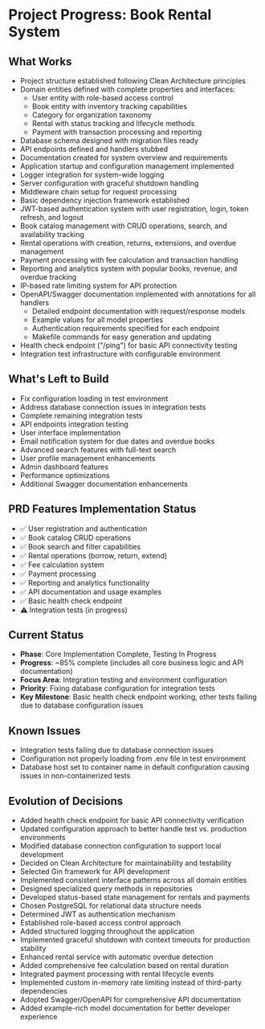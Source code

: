 # Project Progress: Book Rental System

## What Works
- Project structure established following Clean Architecture principles
- Domain entities defined with complete properties and interfaces:
  - User entity with role-based access control
  - Book entity with inventory tracking capabilities
  - Category for organization taxonomy
  - Rental with status tracking and lifecycle methods
  - Payment with transaction processing and reporting
- Database schema designed with migration files ready
- API endpoints defined and handlers stubbed
- Documentation created for system overview and requirements
- Application startup and configuration management implemented
- Logger integration for system-wide logging
- Server configuration with graceful shutdown handling
- Middleware chain setup for request processing
- Basic dependency injection framework established
- JWT-based authentication system with user registration, login, token refresh, and logout
- Book catalog management with CRUD operations, search, and availability tracking
- Rental operations with creation, returns, extensions, and overdue management
- Payment processing with fee calculation and transaction handling
- Reporting and analytics system with popular books, revenue, and overdue tracking
- IP-based rate limiting system for API protection
- OpenAPI/Swagger documentation implemented with annotations for all handlers
  - Detailed endpoint documentation with request/response models
  - Example values for all model properties
  - Authentication requirements specified for each endpoint
  - Makefile commands for easy generation and updating
- Health check endpoint ("/ping") for basic API connectivity testing
- Integration test infrastructure with configurable environment

## What's Left to Build
- Fix configuration loading in test environment
- Address database connection issues in integration tests
- Complete remaining integration tests
- API endpoints integration testing
- User interface implementation
- Email notification system for due dates and overdue books
- Advanced search features with full-text search
- User profile management enhancements
- Admin dashboard features
- Performance optimizations
- Additional Swagger documentation enhancements

## PRD Features Implementation Status
- ✅ User registration and authentication
- ✅ Book catalog CRUD operations
- ✅ Book search and filter capabilities
- ✅ Rental operations (borrow, return, extend)
- ✅ Fee calculation system
- ✅ Payment processing
- ✅ Reporting and analytics functionality
- ✅ API documentation and usage examples
- ✅ Basic health check endpoint
- ⚠️ Integration tests (in progress)

## Current Status
- **Phase**: Core Implementation Complete, Testing In Progress
- **Progress**: ~85% complete (includes all core business logic and API documentation)
- **Focus Area**: Integration testing and environment configuration
- **Priority**: Fixing database configuration for integration tests
- **Key Milestone**: Basic health check endpoint working, other tests failing due to database configuration issues

## Known Issues
- Integration tests failing due to database connection issues
- Configuration not properly loading from .env file in test environment
- Database host set to container name in default configuration causing issues in non-containerized tests

## Evolution of Decisions
- Added health check endpoint for basic API connectivity verification
- Updated configuration approach to better handle test vs. production environments
- Modified database connection configuration to support local development
- Decided on Clean Architecture for maintainability and testability
- Selected Gin framework for API development
- Implemented consistent interface patterns across all domain entities
- Designed specialized query methods in repositories
- Developed status-based state management for rentals and payments
- Chosen PostgreSQL for relational data structure needs
- Determined JWT as authentication mechanism
- Established role-based access control approach
- Added structured logging throughout the application
- Implemented graceful shutdown with context timeouts for production stability
- Enhanced rental service with automatic overdue detection
- Added comprehensive fee calculation based on rental duration
- Integrated payment processing with rental lifecycle events
- Implemented custom in-memory rate limiting instead of third-party dependencies
- Adopted Swagger/OpenAPI for comprehensive API documentation
- Added example-rich model documentation for better developer experience
